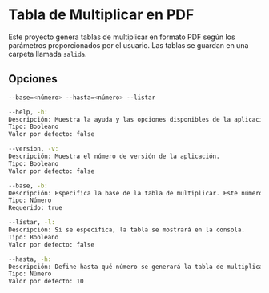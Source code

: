 # Tabla de Multiplicar en PDF

Este proyecto genera tablas de multiplicar en formato PDF según los parámetros proporcionados por el usuario. Las tablas se guardan en una carpeta llamada `salida`.

## Opciones

```bash
--base=<número> --hasta=<número> --listar

--help, -h:
Descripción: Muestra la ayuda y las opciones disponibles de la aplicación.
Tipo: Booleano
Valor por defecto: false

--version, -v:
Descripción: Muestra el número de versión de la aplicación.
Tipo: Booleano
Valor por defecto: false

--base, -b:
Descripción: Especifica la base de la tabla de multiplicar. Este número será utilizado para generar la tabla.
Tipo: Número
Requerido: true

--listar, -l:
Descripción: Si se especifica, la tabla se mostrará en la consola.
Tipo: Booleano
Valor por defecto: false

--hasta, -h:
Descripción: Define hasta qué número se generará la tabla de multiplicar.
Tipo: Número
Valor por defecto: 10


